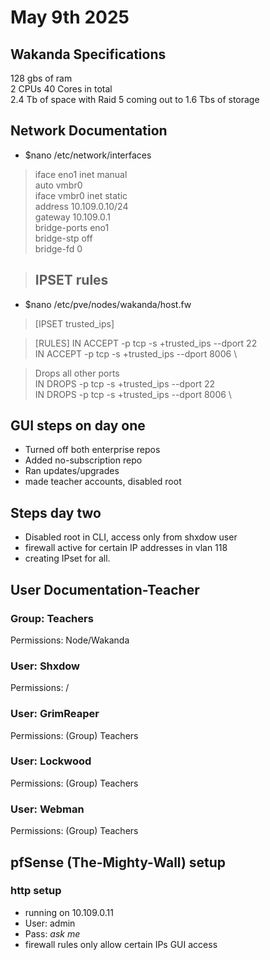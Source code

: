 # May 9th 2025

## Wakanda Specifications
128 gbs of ram \
2 CPUs 40 Cores in total \
2.4 Tb of space with Raid 5 coming out to 1.6 Tbs of storage

## Network Documentation
  - $nano /etc/network/interfaces

> iface eno1 inet manual \
> auto vmbr0 \
> iface vmbr0 inet static \
   > address 10.109.0.10/24 \
   > gateway 10.109.0.1 \
   > bridge-ports eno1 \
   > bridge-stp off \
   > bridge-fd 0

> ## IPSET rules
  - $nano /etc/pve/nodes/wakanda/host.fw

> [IPSET trusted_ips]

> [RULES]
> IN ACCEPT -p tcp -s +trusted_ips --dport 22 \
> IN ACCEPT -p tcp -s +trusted_ips --dport 8006 \

> Drops all other ports \
>IN DROPS -p tcp -s +trusted_ips --dport 22 \
>IN DROPS -p tcp -s +trusted_ips --dport 8006 \

## GUI steps on day one
- Turned off both enterprise repos
- Added no-subscription repo
- Ran updates/upgrades
- made teacher accounts, disabled root

## Steps day two
- Disabled root in CLI, access only from shxdow user
- firewall active for certain IP addresses in vlan 118
- creating IPset for all.

## User Documentation-Teacher
### Group: Teachers
Permissions: Node/Wakanda
### User: Shxdow
Permissions: /
### User: GrimReaper
Permissions: (Group) Teachers
### User: Lockwood
Permissions: (Group) Teachers
### User: Webman
Permissions: (Group) Teachers

## pfSense (The-Mighty-Wall) setup
### http setup
- running on 10.109.0.11
- User: admin
- Pass: *ask me*
- firewall rules only allow certain IPs GUI access
  
